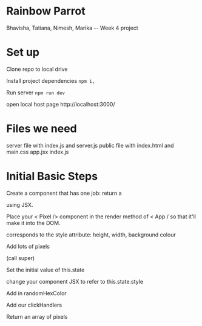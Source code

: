 # Rainbow Parrot

Bhavisha, Tatiana, Nimesh, Marika -- Week 4 project

# Set up

Clone repo to local drive

Install project dependencies
``
npm i,
``

Run server
``
npm run dev 
``

open local host page http://localhost:3000/

# Files we need

server file with index.js and server.js public file with index.html and main.css
app.jsx index.js

# Initial Basic Steps

Create a component that has one job: return a <div> using JSX.

Place your < Pixel /> component in the render method of < App / so that it'll
make it into the DOM.

corresponds to the style attribute: height, width, background colour

Add lots of pixels

(call super)

Set the initial value of this.state

change your component JSX to refer to this.state.style

Add in randomHexColor

Add our clickHandlers

Return an array of pixels
